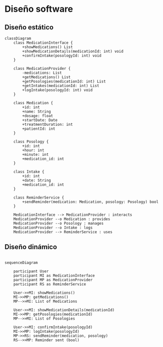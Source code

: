 # Diseño software

<!-- ## Notas para el desarrollo de este documento
En este fichero debeis documentar el diseño software de la práctica.

> :warning: El diseño en un elemento "vivo". No olvideis actualizarlo
> a medida que cambia durante la realización de la práctica.

> :warning: Recordad que el diseño debe separar _vista_ y
> _estado/modelo_.
	 

El lenguaje de modelado es UML y debeis usar Mermaid para incluir los
diagramas dentro de este documento. Por ejemplo:

```mermaid
classDiagram
    class Model {
	}
	class View {
	}
	View ..> Gtk : << uses >>
	class Gtk
	<<package>> Gtk
```
-->

## Diseño estático
```mermaid
classDiagram
    class MedicationInterface {
        +showMedications() List
        +showMedicationDetails(medicationId: int) void
        +confirmIntake(posologyId: int) void
    }

    class MedicationProvider {
        -medications: List
        +getMedications() List
        +getPosologies(medicationId: int) List
        +getIntakes(medicationId: int) List
        +logIntake(posologyId: int) void
    }

    class Medication {
        +id: int
        +name: String
        +dosage: float
        +startDate: Date
        +treatmentDuration: int
        +patientId: int
    }

    class Posology {
        +id: int
        +hour: int
        +minute: int
        +medication_id: int
    }

    class Intake {
        +id: int
        +date: String
        +medication_id: int
    }

    class ReminderService {
        +sendReminder(medication: Medication, posology: Posology) bool
    }

    MedicationInterface --> MedicationProvider : interacts
    MedicationProvider --o Medication : provides
    MedicationProvider --o Posology : manages
    MedicationProvider --o Intake : logs
    MedicationProvider --> ReminderService : uses
```

## Diseño dinámico

```mermaid

sequenceDiagram
    
    participant User
    participant MI as MedicationInterface
    participant MP as MedicationProvider
    participant RS as ReminderService

    User->>MI: showMedications()
    MI->>MP: getMedications()
    MP-->>MI: List of Medications
    
    User->>MI: showMedicationDetails(medicationId)
    MI->>MP: getPosologies(medicationId)
    MP-->>MI: List of Posologies
    
    User->>MI: confirmIntake(posologyId)
    MI->>MP: logIntake(posologyId)
    MP->>RS: sendReminder(medication, posology)
    RS-->>MP: Reminder sent (bool)

```
